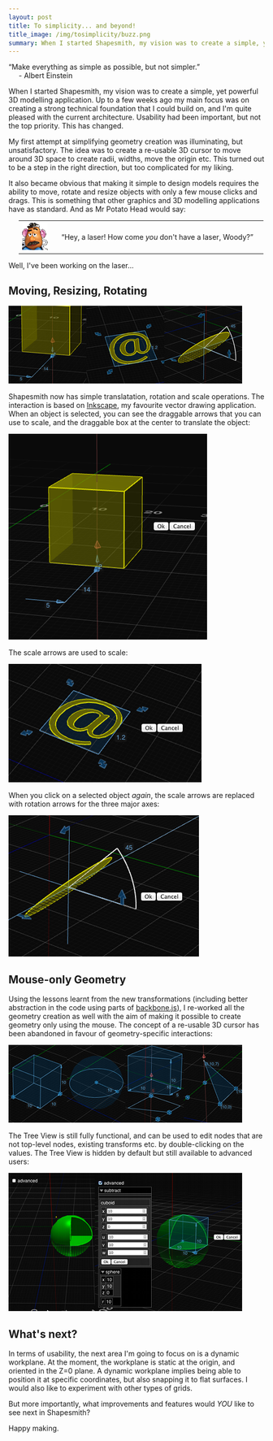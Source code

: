 ```yaml
---
layout: post
title: To simplicity... and beyond!
title_image: /img/tosimplicity/buzz.png
summary: When I started Shapesmith, my vision was to create a simple, yet powerful 3D modelling application. Up to a few weeks ago my main focus was on creating a strong technical foundation that I could build on, and I'm quite pleased with the current architecture. Usability had been important, but not the top priority. This has changed.
---
```


&ldquo;Make everything as simple as possible, but not simpler.&rdquo;  
<span style="padding-left: 20px;">- Albert Einstein</span>

When I started Shapesmith, my vision was to create a simple, yet powerful 3D modelling application. Up to a few weeks ago my main focus was on creating a strong technical foundation that I could build on, and I'm quite pleased with the current architecture. Usability had been important, but not the top priority. This has changed.

My first attempt at simplifying geometry creation was illuminating, but unsatisfactory. The idea was to create a re-usable 3D cursor to move around 3D space to create radii, widths, move the origin etc. This turned out to be a step in the right direction, but too complicated for my liking.

It also became obvious that making it simple to design models requires the ability to move, rotate and resize objects with only a few mouse clicks and drags. This is something that other graphics and 3D modelling applications have as standard. And as Mr Potato Head would say:

<table style="padding-left: 20px"><tr><td><img src="/img/tosimplicity/mrpotatohead.png"/>
</td><td style="padding: 20px;">
&ldquo;Hey, a laser! How come <span style="font-style: italic">you</span> don't have a laser, Woody?&rdquo;
</td></tr></table>

Well, I've been working on the laser...

Moving, Resizing, Rotating
--------------------------

![Moving, Resizing, Rotating](/img/tosimplicity/translatescalerotate.png)

Shapesmith now has simple translatation, rotation and scale operations. The interaction is based on [Inkscape](http://inkscape.org/), my favourite vector drawing application. When an object is selected, you can see the draggable arrows that you can use to scale, and the draggable box at the center to translate the object:

<div class="center"><img src="/img/tosimplicity/translate.png" alt="Translate"/></div>

The scale arrows are used to scale:

<div class="center"><img src="/img/tosimplicity/scale.png" alt="Scale"/></div>

When you click on a selected object <span style="font-style: italic">again</span>, the scale arrows are replaced with rotation arrows for the three major axes:

<div class="center"><img src="/img/tosimplicity/rotate.png" alt="Rotate"/></div>

Mouse-only Geometry
-----------------

Using the lessons learnt from the new transformations (including better abstraction in the code using parts of [backbone.js](http://documentcloud.github.com/backbone/)), I re-worked all the geometry creation as well with the aim of making it possible to create geometry only using the mouse. The concept of a re-usable 3D cursor has been abandoned in favour of geometry-specific interactions:

<div class="center"><img src="/img/tosimplicity/geometrycreation.png" alt="Geometry creation"/></div>

The Tree View is still fully functional, and can be used to edit nodes that are not top-level nodes, existing transforms etc. by double-clicking on the values. The Tree View is hidden by default but still available to advanced users:


<div class="center"><img src="/img/tosimplicity/advancedtreeview.png" alt="Hidden tree View"/></div>

What's next?
----------

In terms of usability, the next area I'm going to focus on is a dynamic workplane. At the moment, the workplane is static at the origin, and oriented in the Z=0 plane. A dynamic workplane implies being able to position it at specific coordinates, but also snapping it to flat surfaces. I would also like to experiment with other types of grids.

But more importantly, what improvements and features would <span style="font-style: italic">YOU</span> like to see next in Shapesmith?

Happy making.







